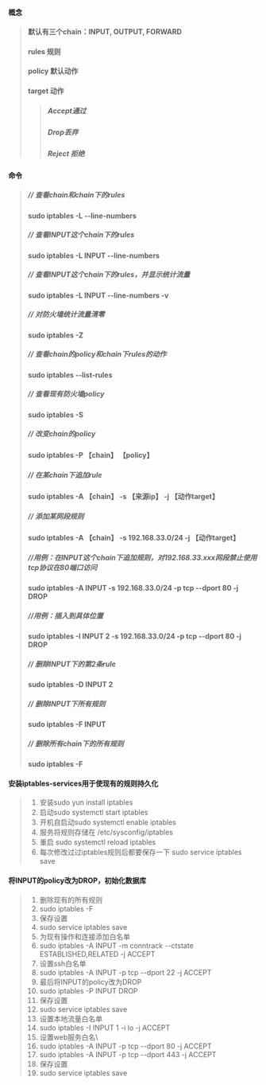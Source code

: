 #### 概念

> #### 默认有三个chain：INPUT, OUTPUT, FORWARD
>
> #### rules 规则
>
> #### policy  默认动作
>
> #### target 动作
>
> > ##### Accept通过
> >
> > ##### Drop丢弃
> >
> > ##### Reject 拒绝

#### 命令

> ##### // 查看chain和chain下的rules
>
> #### sudo iptables -L --line-numbers
>
> ##### // 查看INPUT这个chain下的rules
>
> #### sudo iptables -L INPUT --line-numbers
>
> ##### // 查看INPUT这个chain下的rules，并显示统计流量
>
> #### sudo iptables -L INPUT --line-numbers  -v
>
> ##### // 对防火墙统计流量清零
>
> #### sudo iptables -Z
>
> ##### // 查看chain的policy和chain下rules的动作
>
> #### sudo iptables --list-rules
>
> ##### // 查看现有防火墙policy
>
> #### sudo iptables -S
>
> ##### // 改变chain的policy
>
> #### sudo iptables -P 【chain】 【policy】
>
> ##### // 在某chain下追加rule
>
> #### sudo iptables -A 【chain】 -s 【来源ip】 -j  【动作target】
>
> ##### // 添加某网段规则
>
> #### sudo iptables -A 【chain】 -s 192.168.33.0/24  -j  【动作target】
>
> ##### //用例：在INPUT这个chain下追加规则，对192.168.33.xxx网段禁止使用tcp协议在80端口访问
>
> #### sudo iptables -A INPUT -s 192.168.33.0/24 -p tcp --dport 80  -j  DROP
>
> ##### //用例：插入到具体位置
>
> #### sudo iptables -I INPUT  2  -s 192.168.33.0/24 -p tcp --dport 80  -j  DROP
>
> ##### // 删除INPUT下的第2条rule
>
> #### sudo iptables -D  INPUT  2
>
> ##### // 删除INPUT下所有规则
>
> #### sudo iptables -F INPUT 
>
> ##### // 删除所有chain下的所有规则
>
> #### sudo iptables -F

#### 

#### 安装iptables-services用于使现有的规则持久化

> 1. 安装sudo yun install iptables
> 2. 启动sudo systemctl start iptables
> 3. 开机自启动sudo systemctl enable iptables
> 4. 服务将规则存储在 /etc/sysconfig/iptables
> 5. 重启 sudo systemctl reload iptables
> 6. 每次修改过过iptables规则后都要保存一下 sudo service iptables save

#### 将INPUT的policy改为DROP，初始化数据库

> 1. 删除现有的所有规则
> 2. sudo iptables -F
> 3. 保存设置
> 4. sudo service iptables save
> 5. 为现有操作和连接添加白名单
> 6. sudo iptables -A INPUT -m conntrack --ctstate ESTABLISHED,RELATED -j ACCEPT
> 7. 设置ssh白名单
> 8. sudo iptables -A INPUT -p tcp --dport 22 -j ACCEPT
> 9. 最后将INPUT的policy改为DROP
> 10. sudo iptables -P INPUT DROP
> 11. 保存设置
> 12. sudo service iptables save
> 13. 设置本地流量白名单
> 14. sudo iptables -I INPUT 1 -i lo -j ACCEPT
> 15. 设置web服务白名\
> 16. sudo iptables -A INPUT  -p tcp --dport 80 -j ACCEPT
> 17. sudo iptables -A INPUT  -p tcp --dport 443 -j ACCEPT
> 18. 保存设置
> 19. sudo service iptables save




